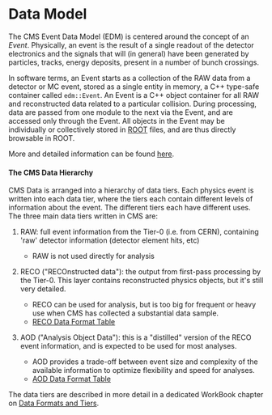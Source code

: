 # Data Model

The CMS Event Data Model (EDM) is centered around the concept of an *Event*. Physically, an event is the result of a single readout of the detector electronics and the signals that will (in general) have been generated by particles, tracks, energy deposits, present in a number of bunch crossings.

In software terms, an Event starts as a collection of the RAW data from a detector or MC event, stored as a single entity in memory, a C++ type-safe container called `edm::Event`. An Event is a C++ object container for all RAW and reconstructed data related to a particular collision. During processing, data are passed from one module to the next via the Event, and are accessed only through the Event. All objects in the Event may be individually or collectively stored in [ROOT](https://root.cern/) files, and are thus directly browsable in ROOT.

More and detailed information can be found [here](https://twiki.cern.ch/twiki/bin/view/CMSPublic/WorkBookCMSSWFramework#AboutEvents).

#### The CMS Data Hierarchy
CMS Data is arranged into a hierarchy of data tiers. Each physics event is written into each data tier, where the tiers each contain different levels of information about the event. The different tiers each have different uses. The three main data tiers written in CMS are:
1. RAW: full event information from the Tier-0 (i.e. from CERN), containing 'raw' detector information (detector element hits, etc)
   - RAW is not used directly for analysis

2. RECO ("RECOnstructed data"): the output from first-pass processing by the Tier-0. This layer contains reconstructed physics objects, but it's still very detailed.
    - RECO can be used for analysis, but is too big for frequent or heavy use when CMS has collected a substantial data sample.
    - [RECO Data Format Table](https://twiki.cern.ch/twiki/bin/view/CMSPublic/SWGuideRecoDataTable)
3. AOD ("Analysis Object Data"): this is a "distilled" version of the RECO event information, and is expected to be used for most analyses.
   - AOD provides a trade-off between event size and complexity of the available information to optimize flexibility and speed for analyses.
    - [AOD Data Format Table](https://twiki.cern.ch/twiki/bin/view/CMSPublic/SWGuideAodDataTable)

The data tiers are described in more detail in a dedicated WorkBook chapter on [Data Formats and Tiers](https://twiki.cern.ch/twiki/bin/view/CMSPublic/WorkBookDataFormats).


